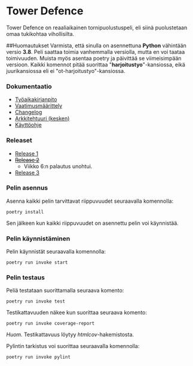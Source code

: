 # Tower Defence
Tower Defence on reaaliaikainen tornipuolustuspeli, eli siinä puolustetaan omaa tukikohtaa vihollisilta.

##Huomautukset
Varmista, että sinulla on asennettuna **Python** vähintään versio **3.8**. 
Peli saattaa toimia vanhemmalla versiolla, mutta en voi taataa toimivuuden.
Muista myös asentaa poetry ja päivittää se viimeisimpään versioon.
Kaikki komennot pitää suorittaa "**harjoitustyo**"-kansiossa, eikä juurikansiossa eli ei "ot-harjoitustyo"-kansiossa.

### Dokumentaatio
- [Työaikakirjanpito](https://github.com/danttu/ot-harjoitustyo/blob/main/harjoitustyo/dokumentaatio/tuntikirjanpito.md)
- [Vaatimusmäärittely](https://github.com/danttu/ot-harjoitustyo/blob/main/harjoitustyo/dokumentaatio/vaatimusmaarittely.md)
- [Changelog](https://github.com/danttu/ot-harjoitustyo/blob/main/harjoitustyo/dokumentaatio/changelog.md)
- [Arkkitehtuuri (kesken)](https://github.com/danttu/ot-harjoitustyo/blob/main/harjoitustyo/dokumentaatio/arkkitehtuuri.md)
- [Käyttöohje](https://github.com/danttu/ot-harjoitustyo/blob/main/harjoitustyo/dokumentaatio/kayttoojhe.md)

### Releaset
- [Release 1](https://github.com/danttu/ot-harjoitustyo/releases/tag/viikko5)
- [~~Release 2~~]()
  - Viikko 6:n palautus unohtui.
- [Release 3](https://github.com/danttu/ot-harjoitustyo/releases/tag/viikko7)

### Pelin asennus
Asenna kaikki pelin tarvittavat riippuvuudet seuraavalla komennolla:
```
poetry install
```
Sen jälkeen kun kaikki riippuvuudet on asennettu pelin voi käynnistää.

### Pelin käynnistäminen
Pelin käynnistät seuraavalla komennolla:
```
poetry run invoke start
```
### Pelin testaus
Peliä testataan suorittamalla seuraava komento:
```
poetry run invoke test
```
Testikattavuuden näkee kun suorittaa seuraava komento:
```
poetry run invoke coverage-report
```
*Huom.* Testikattavuus löytyy *htmlcov*-hakemistosta. 


Pylintin tarkistus voi suorittaa seuraavalla komennolla:
```
poetry run invoke pylint
```

